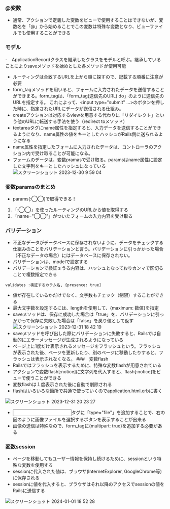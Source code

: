 ### @変数
- 通常、アクションで定義した変数をビューで使用することはできないが、変数名を「@」から始めることでこの変数は特殊な変数となり、ビューファイルでも使用することができる

### モデル
-　ApplicationRecordクラスを継承したクラスをモデルと呼ぶ。継承していることによりsaveメソッドを始めとした各メソッドが使用可能

- ルーティングは合致するURLを上から順に探すので、記載する順番に注意が必要
- form_tagメソッドを用いると、フォームに入力されたデータを送信することができまる。form_tagは、「form_tag(送信先のURL) do」のように送信先のURLを指定する。
これによって、<input type="submit" ...>のボタンを押した時に、指定されたURLにデータが送信される仕組み。
- createアクションは対応するviewを用意する代わりに「リダイレクト」という他のURLに転送する手法を使う（redirect toメソッド）
- textareaタグにname属性を指定すると、入力データを送信することができるようになり、name属性の値をキーとしたハッシュがRails側に送られるようになる
- name属性を指定したフォームに入力されたデータは、コントローラのアクション内で受け取ることが可能になる。
- フォームのデータは、変数pramasで受け取る。paramsはname属性に設定した文字列をキーとしたハッシュになっている
![スクリーンショット 2023-12-30 9 59 04](https://github.com/ti-hiro/TIL/assets/154767207/25ab66de-d522-4737-9853-69623f5b83f3)
### 変数paramsのまとめ
- params[:◯◯]で取得できる！
1. 「:◯◯」を使ったルーティングのURLから値を取得する
2. 「name="◯◯"」がついたフォームの入力内容を受け取る

### バリデーション
- 不正なデータがデータベースに保存されないように、データをチェックする仕組みのことをバリデーションと言う。バリデーションに引っかかった場合（不正なデータの場合）にはデータベースに保存されない。
- バリデーションは、modelで設定する
- バリデーションで検証ｓうる内容は、ハッシュとなっておりカンマで区切ることで複数指定できる
```
validates :検証するカラム名, {presence: true]
```
- 値が存在しているかだけでなく、文字数もチェック（制限）することができる
- 最大文字数を設定するには、lengthを使用して、{maximum: 数値}を指定
- saveメソッドは、保存に成功した場合は「true」を、バリデーションに引っかかって保存に失敗した場合は「false」を戻り値として返す
![スクリーンショット 2023-12-31 18 42 19](https://github.com/ti-hiro/TIL/assets/154767207/56e7319e-ab6f-41d6-8008-dd9773cbfc2a)
- saveメソッドを呼び出した際にバリデーションに失敗すると、Railsでは自動的にエラーメッセージが生成されるようになっている
- ページ上に1度だけ表示されるメッセージをフラッシュという。フラッシュが表示された後、ページを更新したり、別のページに移動したりすると、フラッシュは表示されなくなる。
###　変数flash
- Railsではフラッシュを表示するために、特殊な変数flashが用意されている
- アクションで変数flash[:notice]に文字列を代入すると、flash[:notice]をビューで使うことができる
- 変数flashは１度表示された後に自動で削除される
- flashはいろいろな箇所で共通で使っていくのでapplication.html.erbに書く

![スクリーンショット 2023-12-31 20 23 27](https://github.com/ti-hiro/TIL/assets/154767207/e773dc28-6776-4bbb-ac02-c2bc26b36fa1)

- <input>タグに「type="file"」を追加することで、右の図のように画像ファイルを選択するボタンを表示することが出来る
- 画像の送信は特殊なので、form_tagに{multipart: true}を追加する必要がある

### 変数session
- ページを移動してもユーザー情報を保持し続けるために、sessionという特殊な変数を使用する
- sessionに代入された値は、ブラウザ(InternetExplorer, GoogleChrome等)に保存される
- sessionに値を代入すると、ブラウザはそれ以降のアクセスでsessionの値をRailsに送信する

![スクリーンショット 2024-01-01 18 52 28](https://github.com/ti-hiro/TIL/assets/154767207/da8cfe45-4ef2-49eb-942f-a7d6f9286979)
